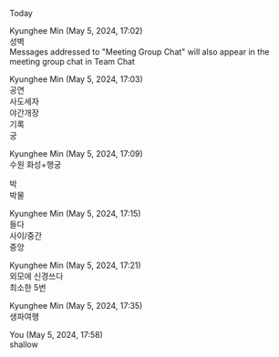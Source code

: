 Today

Kyunghee Min (May 5, 2024, 17:02)  
성벽  
Messages addressed to "Meeting Group Chat" will also appear in the meeting group chat in Team Chat

Kyunghee Min (May 5, 2024, 17:03)  
공연  
사도세자  
야간개장  
기록  
궁

Kyunghee Min (May 5, 2024, 17:09)  
수원 화성+행궁

박  
박물

Kyunghee Min (May 5, 2024, 17:15)  
들다  
사이/중간  
중앙

Kyunghee Min (May 5, 2024, 17:21)  
외모에 신경쓰다  
최소한 5번

Kyunghee Min (May 5, 2024, 17:35)  
생파여행

You (May 5, 2024, 17:58)  
shallow